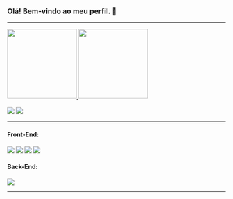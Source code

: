 ### Olá! Bem-vindo ao meu perfil. 👋

<hr></hr>

<div style="display: inline_block">
  <a href="https://github.com/Viniciuusm">
  <img height="160em" src="https://github-readme-stats.vercel.app/api?username=Viniciuusm&show_icons=true&theme=tokyonight&include_all_commits=true&count_private=true" style="max-width:100%;"/>
  <img height="160em" src="https://github-readme-stats.vercel.app/api/top-langs/?username=Viniciuusm&layout=compact&langs_count=7&theme=tokyonight" style="max-width:100%;"/>
</div>
  
<div><br>
  <a href="https://www.instagram.com/vinimovich/"><img src="https://img.shields.io/badge/-Instagram-%23E4405F?style=for-the-badge&logo=instagram&logoColor=white"/></a>
  <a href="https://www.linkedin.com/in/vinimovich/"><img src="https://img.shields.io/badge/-LinkedIn-%230077B5?style=for-the-badge&logo=linkedin&logoColor=white"/></a>
</div>

<hr></hr>

<div>
  <h4 align="left">Front-End:</h4>
  <a href="https://github.com/Viniciuusm"><img src="https://img.shields.io/badge/HTML5-E34F26?style=for-the-badge&logo=html5&logoColor=white"/></a>
  <a href="https://github.com/Viniciuusm"><img src="https://img.shields.io/badge/CSS3-1572B6?style=for-the-badge&logo=css3&logoColor=white"/></a>
  <a href="https://github.com/Viniciuusm"><img src="https://img.shields.io/badge/JavaScript-323330?style=for-the-badge&logo=javascript&logoColor=F7DF1E"/></a>
  <a href="https://github.com/Viniciuusm"><img src="https://img.shields.io/badge/react%20-%2320232a.svg?&style=for-the-badge&logo=react&logoColor=%2361DAFB"/></a>
</div>

<div>
  <h4 align="left">Back-End:</h4>
  <a href="https://github.com/Viniciuusm"><img src="https://img.shields.io/badge/Node-339933?style=for-the-badge&logo=node.js&logoColor=white"/></a>
</div>

<hr></hr>













